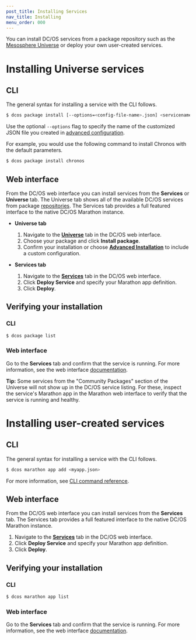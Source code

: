 ```yaml
---
post_title: Installing Services
nav_title: Installing
menu_order: 000
---
```


You can install DC/OS services from a package repository such as the [Mesosphere Universe](/docs/1.8/overview/concepts/#mesosphere-universe) or deploy your own user-created services.
 
# Installing Universe services

## CLI

The general syntax for installing a service with the CLI follows. 

```bash
$ dcos package install [--options=<config-file-name>.json] <servicename>
```

Use the optional `--options` flag to specify the name of the customized JSON file you created in [advanced configuration](/docs/1.8/usage/managing-services/config/).

For example, you would use the following command to install Chronos with the default parameters.
    
```bash
$ dcos package install chronos
```
    
## Web interface

From the DC/OS web interface you can install services from the **Services** or **Universe** tab. The Universe tab shows all of the available DC/OS services from package [repositories](/docs/1.8/usage/repo/). The Services tab provides a full featured interface to the native DC/OS Marathon instance.

-  **Universe tab**

   1.  Navigate to the [**Universe**](/docs/1.8/usage/webinterface/#universe) tab in the DC/OS web interface.
   2.  Choose your package and click **Install package**. 
   3.  Confirm your installation or choose [**Advanced Installation**](/docs/1.8/usage/managing-services/config/) to include a custom configuration.

-  **Services tab**

   1.  Navigate to the [**Services**](/docs/1.8/usage/webinterface/#services) tab in the DC/OS web interface.
   1.  Click **Deploy Service** and specify your Marathon app definition.
   1.  Click **Deploy**. 

## Verifying your installation

### CLI

```bash
$ dcos package list
```

### Web interface

Go to the **Services** tab and confirm that the service is running. For more information, see the web interface [documentation](/docs/1.8/usage/webinterface/#services).

**Tip:** Some services from the "Community Packages" section of the Universe will not show up in the DC/OS service listing. For these, inspect the service's Marathon app in the Marathon web interface to verify that the service is running and healthy.


# Installing user-created services

## CLI

The general syntax for installing a service with the CLI follows. 

```bash
$ dcos marathon app add <myapp.json>
```

For more information, see [CLI command reference](/docs/1.8/usage/cli/command-reference/).
    
## Web interface

From the DC/OS web interface you can install services from the **Services** tab. The Services tab provides a full featured interface to the native DC/OS Marathon instance.

1.  Navigate to the [**Services**](/docs/1.8/usage/webinterface/#services) tab in the DC/OS web interface.
1.  Click **Deploy Service** and specify your Marathon app definition.
1.  Click **Deploy**. 

## Verifying your installation

### CLI

```bash
$ dcos marathon app list
```

### Web interface

Go to the **Services** tab and confirm that the service is running. For more information, see the web interface [documentation](/docs/1.8/usage/webinterface/#services).